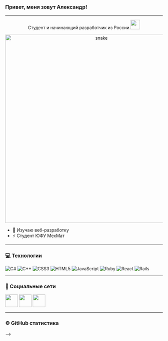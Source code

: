 ### Привет, меня зовут Александр!

---

<p align="center">
 Студент и начинающий разработчик из России.<img src="https://media.giphy.com/media/WUlplcMpOCEmTGBtBW/giphy.gif" width="30px">
</p> 

<p align="center">
 <img width="600" src="github-snake.svg" alt="snake"/>
</p>

- 🔭 Изучаю веб-разработку
- ⚡ Студент ЮФУ МехМат

---

### 💻 Технологии
![C#](https://img.shields.io/badge/c%23-%23239120.svg?style=for-the-badge&logo=csharp&logoColor=white)
![C++](https://img.shields.io/badge/c++-%2300599C.svg?style=for-the-badge&logo=c%2B%2B&logoColor=white)
![CSS3](https://img.shields.io/badge/css3-%231572B6.svg?style=for-the-badge&logo=css3&logoColor=white)
![HTML5](https://img.shields.io/badge/html5-%23E34F26.svg?style=for-the-badge&logo=html5&logoColor=white)
![JavaScript](https://img.shields.io/badge/javascript-%23323330.svg?style=for-the-badge&logo=javascript&logoColor=%23F7DF1E)
![Ruby](https://img.shields.io/badge/ruby-%23CC342D.svg?style=for-the-badge&logo=ruby&logoColor=white)
![React](https://img.shields.io/badge/react-%2320232a.svg?style=for-the-badge&logo=react&logoColor=%2361DAFB)
![Rails](https://img.shields.io/badge/rails-%23CC0000.svg?style=for-the-badge&logo=ruby-on-rails&logoColor=white)

 
---

### 🤝 Социальные сети

 <p align="left">
    <a href="https://t.me/druzhisheeee" target="_blank">
      <img src="https://cdn-icons-png.flaticon.com/512/2111/2111646.png" width="40" height="40" /></a>
    <a href="https://vk.com/aantonenkk" target="_blank">
      <img src="https://cdn-icons-png.flaticon.com/512/145/145813.png" width="40" height="40" /></a>
   <a href="https://github.com/daates" target="_blank">
      <img src="https://raw.githubusercontent.com/danielcranney/readme-generator/main/public/icons/socials/github-dark.svg" width="40" height="40" /></a>
 </p>
  
---

### ⚙️ GitHub статистика



-->
